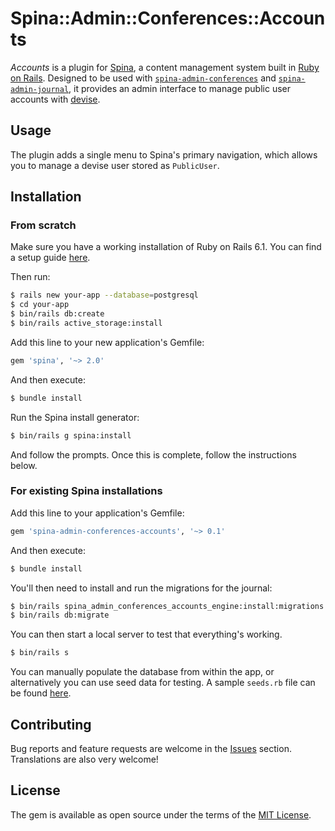 # Spina::Admin::Conferences::Accounts
*Accounts* is a plugin for [Spina](https://www.spinacms.com/), a content management system built in [Ruby on Rails](http://rubyonrails.org/). Designed to be used with [`spina-admin-conferences`](https://github.com/jmalcic/spina-admin-conferences) and [`spina-admin-journal`](https://github.com/louis-vs/spina-admin-journal), it provides an admin interface to manage public user accounts with [devise](https://github.com/heartcombo/devise).

## Usage
The plugin adds a single menu to Spina's primary navigation, which allows you to manage a devise user stored as `PublicUser`.

## Installation

### From scratch
Make sure you have a working installation of Ruby on Rails 6.1. You can find a setup guide [here](https://guides.rubyonrails.org/getting_started.html).

Then run:

```bash
$ rails new your-app --database=postgresql
$ cd your-app
$ bin/rails db:create
$ bin/rails active_storage:install
```

Add this line to your new application's Gemfile:

```ruby
gem 'spina', '~> 2.0'
```

And then execute:

```bash
$ bundle install
```

Run the Spina install generator:

```bash
$ bin/rails g spina:install
```

And follow the prompts. Once this is complete, follow the instructions below.

### For existing Spina installations
Add this line to your application's Gemfile:

```ruby
gem 'spina-admin-conferences-accounts', '~> 0.1'
```

And then execute:

```bash
$ bundle install
```

You'll then need to install and run the migrations for the journal:

```bash
$ bin/rails spina_admin_conferences_accounts_engine:install:migrations
$ bin/rails db:migrate
```

You can then start a local server to test that everything's working.

```bash
$ bin/rails s
```

You can manually populate the database from within the app, or alternatively you can use seed data for testing. A sample `seeds.rb` file can be found [here](../master/test/dummy/db/seeds.rb).

## Contributing
Bug reports and feature requests are welcome in the [Issues](https://github.com/louis-vs/spina-admin-journal/issues) section. Translations are also very welcome!

## License
The gem is available as open source under the terms of the [MIT License](https://opensource.org/licenses/MIT).

